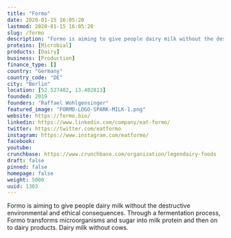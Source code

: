 ```yaml
---
title: "Formo"
date: 2020-01-15 16:05:20
lastmod: 2020-01-15 16:05:20
slug: /formo
description: "Formo is aiming to give people dairy milk without the destructive environmental and ethical consequences. Through a fermentation process, Formo transforms microorganisms and sugar into milk protein and then on to dairy products. Dairy milk without cows."
proteins: [Microbial]
products: [Dairy]
business: [Production]
finance_type: []
country: "Germany"
country_code: "DE"
city: "Berlin"
location: [52.527482, 13.402813]
founded: 2019
founders: "Raffael Wohlgensinger"
featured_image: "FORMO-LOGO-SPARK-MILK-1.png"
website: https://formo.bio/
linkedin: https://www.linkedin.com/company/eat-formo/
twitter: https://twitter.com/eatformo
instagram: https://www.instagram.com/eatformo/
facebook: 
youtube: 
crunchbase: https://www.crunchbase.com/organization/legendairy-foods
draft: false
pinned: false
homepage: false
weight: 5000
uuid: 1303
---
```

Formo is aiming to give people dairy milk without the destructive environmental and ethical consequences. Through a fermentation process, Formo transforms microorganisms and sugar into milk protein and then on to dairy products. Dairy milk without cows.
